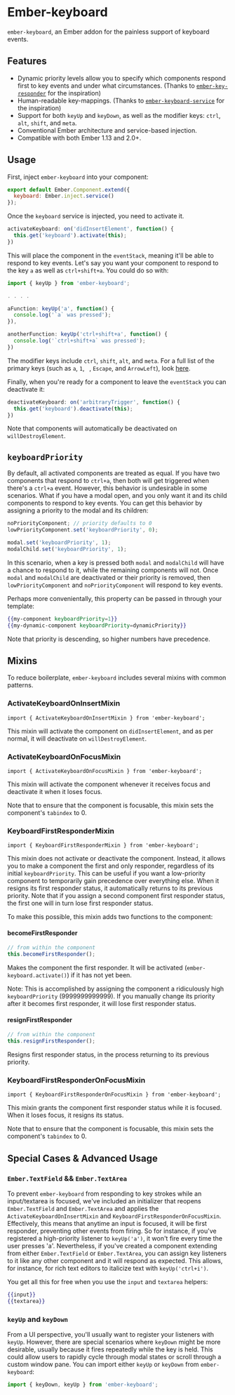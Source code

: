 # Ember-keyboard

`ember-keyboard`, an Ember addon for the painless support of keyboard events.

## Features

* Dynamic priority levels allow you to specify which components respond first to key events and under what circumstances. (Thanks to [`ember-key-responder`](https://github.com/yapplabs/ember-key-responder) for the inspiration)
* Human-readable key-mappings. (Thanks to [`ember-keyboard-service`](https://github.com/Fabriquartz/ember-keyboard-service) for the inspiration)
* Support for both `keyUp` and `keyDown`, as well as the modifier keys: `ctrl`, `alt`, `shift`, and `meta`.
* Conventional Ember architecture and service-based injection.
* Compatible with both Ember 1.13 and 2.0+.

## Usage

First, inject `ember-keyboard` into your component:

```js
export default Ember.Component.extend({
  keyboard: Ember.inject.service()
});
```

Once the `keyboard` service is injected, you need to activate it.

```js
activateKeyboard: on('didInsertElement', function() {
  this.get('keyboard').activate(this);
})
```

This will place the component in the `eventStack`, meaning it'll be able to respond to key events. Let's say you want your component to respond to the key `a` as well as `ctrl+shift+a`. You could do so with:

```js
import { keyUp } from 'ember-keyboard';

. . . .

aFunction: keyUp('a', function() {
  console.log('`a` was pressed');
}),

anotherFunction: keyUp('ctrl+shift+a', function() {
  console.log('`ctrl+shift+a` was pressed');
})
```

The modifier keys include `ctrl`, `shift`, `alt`, and `meta`. For a full list of the primary keys (such as `a`, `1`, ` `, `Escape`, and `ArrowLeft`), look [here](https://github.com/Ticketfly/ember-keyboard/blob/master/addon/fixtures/key-map.js).

Finally, when you're ready for a component to leave the `eventStack` you can deactivate it:

```js
deactivateKeyboard: on('arbitraryTrigger', function() {
  this.get('keyboard').deactivate(this);
})
```

Note that components will automatically be deactivated on `willDestroyElement`.

## `keyboardPriority`

By default, all activated components are treated as equal. If you have two components that respond to `ctrl+a`, then both will get triggered when there's a `ctrl+a` event. However, this behavior is undesirable in some scenarios. What if you have a modal open, and you only want it and its child components to respond to key events. You can get this behavior by assigning a priority to the modal and its children:

```js
noPriorityComponent; // priority defaults to 0
lowPriorityComponent.set('keyboardPriority', 0);

modal.set('keyboardPriority', 1);
modalChild.set('keyboardPriority', 1);
```

In this scenario, when a key is pressed both `modal` and `modalChild` will have a chance to respond to it, while the remaining components will not. Once `modal` and `modalChild` are deactivated or their priority is removed, then `lowPriorityComponent` and `noPriorityComponent` will respond to key events.

Perhaps more convenientally, this property can be passed in through your template:

```hbs
{{my-component keyboardPriority=1}}
{{my-dynamic-component keyboardPriority=dynamicPriority}}
```

Note that priority is descending, so higher numbers have precedence.

## Mixins

To reduce boilerplate, `ember-keyboard` includes several mixins with common patterns.

### ActivateKeyboardOnInsertMixin

`import { ActivateKeyboardOnInsertMixin } from 'ember-keyboard';`

This mixin will activate the component on `didInsertElement`, and as per normal, it will deactivate on `willDestroyElement`.

### ActivateKeyboardOnFocusMixin

`import { ActivateKeyboardOnFocusMixin } from 'ember-keyboard';`

This mixin will activate the component whenever it receives focus and deactivate it when it loses focus.

Note that to ensure that the component is focusable, this mixin sets the component's `tabindex` to 0.

### KeyboardFirstResponderMixin

`import { KeyboardFirstResponderMixin } from 'ember-keyboard';`

This mixin does not activate or deactivate the component. Instead, it allows you to make a component the first and only responder, regardless of its initial `keyboardPriority`. This can be useful if you want a low-priority component to temporarily gain precedence over everything else. When it resigns its first responder status, it automatically returns to its previous priority. Note that if you assign a second component first responder status, the first one will in turn lose first responder status.

To make this possible, this mixin adds two functions to the component:

#### becomeFirstResponder

```js
// from within the component
this.becomeFirstResponder();
```

Makes the component the first responder. It will be activated (`ember-keyboard.activate()`) if it has not yet been.

Note: This is accomplished by assigning the component a ridiculously high `keyboardPriority` (9999999999999). If you manually change its priority after it becomes first responder, it will lose first responder status.

#### resignFirstResponder

```js
// from within the component
this.resignFirstResponder();
```

Resigns first responder status, in the process returning to its previous priority.

### KeyboardFirstResponderOnFocusMixin

`import { KeyboardFirstResponderOnFocusMixin } from 'ember-keyboard';`

This mixin grants the component first responder status while it is focused. When it loses focus, it resigns its status.

Note that to ensure that the component is focusable, this mixin sets the component's `tabindex` to 0.

## Special Cases & Advanced Usage

### `Ember.TextField` && `Ember.TextArea`

To prevent `ember-keyboard` from responding to key strokes while an input/textarea is focused, we've included an initializer that reopens `Ember.TextField` and `Ember.TextArea` and applies the `ActivateKeyboardOnInsertMixin` and `KeyboardFirstResponderOnFocusMixin`. Effectively, this means that anytime an input is focused, it will be first responder, preventing other events from firing. So for instance, if you've registered a high-priority listener to `keyUp('a')`, it won't fire every time the user presses 'a'. Nevertheless, if you've created a component extending from either `Ember.TextField` or `Ember.TextArea`, you can assign key listeners to it like any other component and it will respond as expected. This allows, for instance, for rich text editors to italicize text with `keyUp('ctrl+i')`.

You get all this for free when you use the `input` and `textarea` helpers:

```hbs
{{input}}
{{textarea}}
```

### `keyUp` and `keyDown`

From a UI perspective, you'll usually want to register your listeners with `keyUp`. However, there are special scenarios where `keyDown` might be more desirable, usually because it fires repeatedly while the key is held. This could allow users to rapidly cycle through modal states or scroll through a custom window pane. You can import either `keyUp` or `keyDown` from `ember-keyboard`:

```js
import { keyDown, keyUp } from 'ember-keyboard';
```
